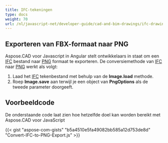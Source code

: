 ```yaml
---
title: IFC-tekeningen
type: docs
weight: 70
url: /nl/javascript-net/developer-guide/cad-and-bim-drawings/ifc-drawings/
---
```


## **Exporteren van FBX-formaat naar PNG**

Aspose.CAD voor Javascript in Angular stelt ontwikkelaars in staat om een [IFC](https://docs.fileformat.com/cad/ifc/) bestand naar [PNG](https://docs.fileformat.com/image/png/) formaat te exporteren.
De conversiemethode van [IFC](https://docs.fileformat.com/cad/ifc/) naar [PNG](https://docs.fileformat.com/image/png/) werkt als volgt:

1. Laad het [IFC](https://docs.fileformat.com/cad/ifc/) tekenbestand met behulp van de **Image.load** methode.
1. Roep **Image.save** aan terwijl je een object van **PngOptions** als de tweede parameter doorgeeft.

## Voorbeeldcode

De onderstaande code laat zien hoe hetzelfde doel kan worden bereikt met Aspose.CAD voor JavaScript

{{< gist "aspose-com-gists" "b5a4510e5fa49082bb585a12d753de8d" "Convert-IFC-to-PNG-Export.js" >}}

